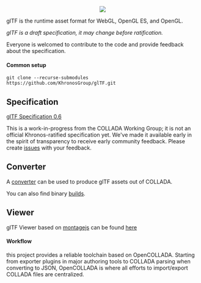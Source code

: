﻿<p align="center">
<img src=“specification/figures/glTF_300.jpg” />
</p>

glTF is the runtime asset format for WebGL, OpenGL ES, and OpenGL.

_glTF is a draft specification, it may change before ratification._

Everyone is welcomed to contribute to the code and provide feedback about the specification. 

#### Common setup 
```
git clone --recurse-submodules https://github.com/KhronosGroup/glTF.git
```

## Specification  

[glTF Specification 0.6](https://github.com/KhronosGroup/glTF/blob/schema/specification/README.md)

This is a work-in-progress from the COLLADA Working Group; it is not an official Khronos-ratified specification yet.  We've made it available early in the spirit of transparency to receive early community feedback.  Please create [issues](https://github.com/KhronosGroup/glTF/issues) with your feedback.

## Converter

A [converter](https://github.com/KhronosGroup/glTF/wiki/converter) can be used to produce glTF assets out of COLLADA.

You can also find binary [builds](https://github.com/KhronosGroup/glTF/wiki/Converter-builds).

## Viewer

glTF Viewer based on [montagejs](https://github.com/montagejs/montage) can be found [here](https://github.com/fabrobinet/glTF-webgl-viewer)

#### Workflow

this project provides a reliable toolchain based on OpenCOLLADA.
Starting from exporter plugins in major authoring tools to COLLADA parsing when converting to JSON, 
OpenCOLLADA is where all efforts to import/export COLLADA files are centralized.